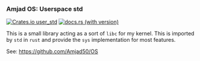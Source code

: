 ### Amjad OS: Userspace std

[![Crates.io user_std](https://img.shields.io/crates/v/amjad_os_user_std)](https://crates.io/crates/amjad_os_user_std)
[![docs.rs (with version)](https://img.shields.io/docsrs/amjad_os_user_std/latest)](https://docs.rs/amjad_os_user_std/latest/amjad_os_user_std/)

This is a small library acting as a sort of `libc` for my kernel. This is imported by `std` in `rust` and provide the `sys`
implementation for most features.

See: https://github.com/Amjad50/OS